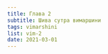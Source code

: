 ```yaml
---
title: Глава 2
subtitle: Шива сутра вимаршини
tags: vimarshini
list: vim-2
date: 2021-03-01
---
```

